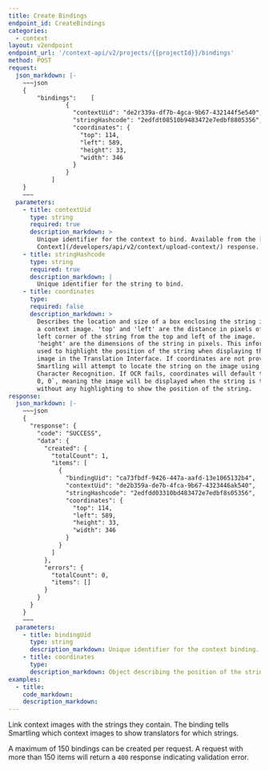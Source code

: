 ```yaml
---
title: Create Bindings
endpoint_id: CreateBindings
categories:
  - context
layout: v2endpoint
endpoint_url: '/context-api/v2/projects/{{projectId}}/bindings'
method: POST
request:
  json_markdown: |-
    ~~~json
    {
        "bindings":    [
                {
                  "contextUid": "de2r339a-df7b-4gca-9b67-432144f5e540",
                  "stringHashcode": "2edfdt08510b9483472e7edbf8805356",
                  "coordinates": {
                    "top": 114,
                    "left": 589,
                    "height": 33,
                    "width": 346
                  }
                }
            ]
    }
    ~~~
  parameters:
    - title: contextUid
      type: string
      required: true
      description_markdown: >
        Unique identifier for the context to bind. Available from the [Upload
        Context](/developers/api/v2/context/upload-context/) response.
    - title: stringHashcode
      type: string
      required: true
      description_markdown: |
        Unique identifier for the string to bind.
    - title: coordinates
      type:
      required: false
      description_markdown: >
        Describes the location and size of a box enclosing the string in
        a context image. 'top' and 'left' are the distance in pixels of the top
        left corner of the string from the top and left of the image. 'width' and
        'height' are the dimensions of the string in pixels. This information is
        used to highlight the position of the string when displaying the context
        image in the Translation Interface. If coordinates are not provided,
        Smartling will attempt to locate the string on the image using Optical
        Character Recognition. If OCR fails, coordinates will default to `0, 0,
        0, 0`, meaning the image will be displayed when the string is translated,
        without any highlighting to show the position of the string.
response:
  json_markdown: |-
    ~~~json
    {
      "response": {
        "code": "SUCCESS",
        "data": {
          "created": {
            "totalCount": 1,
            "items": [
              {
                "bindingUid": "ca73fbdf-9426-447a-aafd-13e1065132b4",
                "contextUid": "de2b359a-de7b-4fca-9b67-4323446ak540",
                "stringHashcode": "2edfdd03310bd483472e7edbf8s05356",
                "coordinates": {
                  "top": 114,
                  "left": 589,
                  "height": 33,
                  "width": 346
                }
              }
            ]
          },
          "errors": {
            "totalCount": 0,
            "items": []
          }
        }
      }
    }
    ~~~
  parameters:
    - title: bindingUid
      type: string
      description_markdown: Unique identifier for the context binding.
    - title: coordinates
      type:
      description_markdown: Object describing the position of the string within the context image. Read these like CSS positioning values.
examples:
  - title:
    code_markdown:
    description_markdown:
---
```



Link context images with the strings they contain. The binding tells Smartling which context images to show translators for which strings.

A maximum of 150 bindings can be created per request. A request with more than 150 items will return a `400` response indicating validation error.